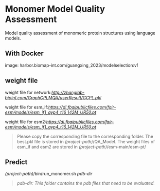 # Monomer Model Quality Assessment
Model quality assessment of monomeric protein structures using language models.

## With Docker
image:
harbor.biomap-int.com/guangxing_2023/modelselection:v1

## weight file
weight file for network:*http://zhanglab-bioinf.com/GraphCPLMQA/userResult/GCPL.pkl*

weight file for esm_if:*https://dl.fbaipublicfiles.com/fair-esm/models/esm_if1_gvp4_t16_142M_UR50.pt*

weight file for esm2:*https://dl.fbaipublicfiles.com/fair-esm/models/esm_if1_gvp4_t16_142M_UR50.pt*
> Please copy the corresponding file to the corresponding folder. The best.pkl file is stored in *(project-path)*/QA_Model. The weight files of esm_if and esm2 are stored in *(project-path)*/esm-main/esm-pt/

## Predict
*(project-path)*/bin/run_monomer.sh *pdb-dir*
>*pdb-dir: This folder contains the pdb files that need to be evaluated.*
